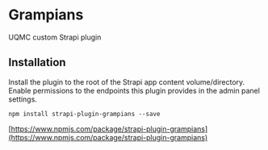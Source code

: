 # Grampians

UQMC custom Strapi plugin

## Installation

Install the plugin to the root of the Strapi app content volume/directory. Enable permissions to the endpoints this plugin provides in the admin panel settings.

```
npm install strapi-plugin-grampians --save
```

[https://www.npmjs.com/package/strapi-plugin-grampians](https://www.npmjs.com/package/strapi-plugin-grampians)